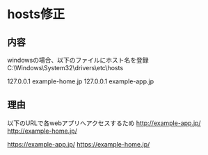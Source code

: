 ﻿# hosts修正

## 内容

windowsの場合、以下のファイルにホスト名を登録
C:\Windows\System32\drivers\etc\hosts

127.0.0.1       example-home.jp
127.0.0.1       example-app.jp

## 理由

以下のURLで各webアプリへアクセスするため
http://example-app.jp/
http://example-home.jp/

https://example-app.jp/
https://example-home.jp/
